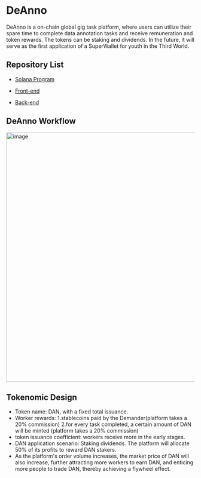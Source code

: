 # DeAnno

DeAnno is a on-chain global gig task platform, where users can utilize their spare time to complete data annotation tasks and receive remuneration and token rewards. The tokens can be staking and dividends. In the future, it will serve as the first application of a SuperWallet for youth in the Third World.

## Repository List
- [Solana Program](https://github.com/Insomnia501/DeAnno_Token_Program)

- [Front-end](https://github.com/gitruili/DeAnno_Frontend)

- [Back-end](https://github.com/killzen/serverWeb3)

## DeAnno Workflow
<img width="668" alt="image" src="https://github.com/Insomnia501/DeAnno/assets/26783048/c508cbec-8efa-45d1-8911-f0c8b3b232c1">

## Tokenomic Design

- Token name: DAN, with a fixed total issuance.
- Worker rewards: 1.stablecoins paid by the Demander(platform takes a 20% commission) 2.for every task completed, a certain amount of DAN will be minted (platform takes a 20% commission)
- token issuance coefficient: workers receive more in the early stages.
- DAN application scenario: Staking dividends. The platform will allocate 50% of its profits to reward DAN stakers.
- As the platform's order volume increases, the market price of DAN will also increase, further attracting more workers to earn DAN, and enticing more people to trade DAN, thereby achieving a flywheel effect.
